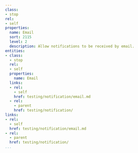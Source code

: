 ```yaml
---
class:
- stop
rel:
- self
properties:
  name: Email
  sort: 2115
  level: 2
  description: Allow notifications to be received by email.
entities:
- class:
  - stop
  rel:
  - self
  properties:
    name: Email
  links:
  - rel:
    - self
    href: testing/notification/email.md
  - rel:
    - parent
    href: testing/notification/
links:
- rel:
  - self
  href: testing/notification/email.md
- rel:
  - parent
  href: testing/notification/
...
```

